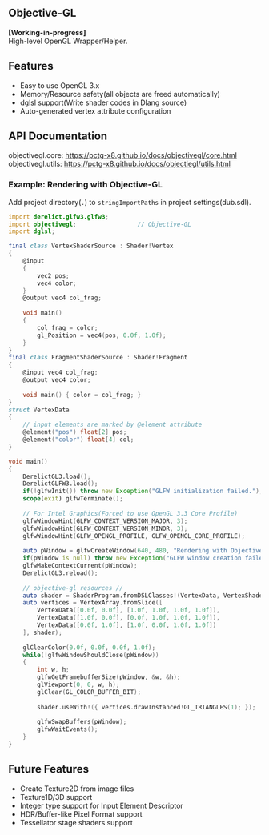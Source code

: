 Objective-GL
---

**[Working-in-progress]**  
High-level OpenGL Wrapper/Helper.

## Features

- Easy to use OpenGL 3.x
- Memory/Resource safety(all objects are freed automatically)
- [dglsl](http://code.dlang.org/packages/dglsl) support(Write shader codes in Dlang source)
- Auto-generated vertex attribute configuration

## API Documentation

objectivegl.core: https://pctg-x8.github.io/docs/objectivegl/core.html
objectivegl.utils: https://pctg-x8.github.io/docs/objectiegl/utils.html

### Example: Rendering with Objective-GL

Add project directory(`.`) to `stringImportPaths` in project settings(dub.sdl).

```d
import derelict.glfw3.glfw3;
import objectivegl;					// Objective-GL
import dglsl;

final class VertexShaderSource : Shader!Vertex
{
	@input
	{
		vec2 pos;
		vec4 color;
	}
	@output vec4 col_frag;
	
	void main()
	{
		col_frag = color;
		gl_Position = vec4(pos, 0.0f, 1.0f);
	}
}
final class FragmentShaderSource : Shader!Fragment
{
	@input vec4 col_frag;
	@output vec4 color;
	
	void main() { color = col_frag; }
}
struct VertexData
{
	// input elements are marked by @element attribute
	@element("pos") float[2] pos;
	@element("color") float[4] col;
}

void main()
{
	DerelictGL3.load();
	DerelictGLFW3.load();
	if(!glfwInit()) throw new Exception("GLFW initialization failed.");
	scope(exit) glfwTerminate();
	
	// For Intel Graphics(Forced to use OpenGL 3.3 Core Profile)
	glfwWindowHint(GLFW_CONTEXT_VERSION_MAJOR, 3);
	glfwWindowHint(GLFW_CONTEXT_VERSION_MINOR, 3);
	glfwWindowHint(GLFW_OPENGL_PROFILE, GLFW_OPENGL_CORE_PROFILE);
	
	auto pWindow = glfwCreateWindow(640, 480, "Rendering with Objective-GL", null, null);
	if(pWindow is null) throw new Exception("GLFW window creation failed.");
	glfwMakeContextCurrent(pWindow);
	DerelictGL3.reload();
	
	// objective-gl resources //
	auto shader = ShaderProgram.fromDSLClasses!(VertexData, VertexShaderSource, FragmentShaderSource);
	auto vertices = VertexArray.fromSlice([
		VertexData([0.0f, 0.0f], [1.0f, 1.0f, 1.0f, 1.0f]),
		VertexData([1.0f, 0.0f], [0.0f, 1.0f, 1.0f, 1.0f]),
		VertexData([0.0f, 1.0f], [1.0f, 0.0f, 1.0f, 1.0f])
	], shader);
	
	glClearColor(0.0f, 0.0f, 0.0f, 1.0f);
	while(!glfwWindowShouldClose(pWindow))
	{
		int w, h;
		glfwGetFramebufferSize(pWindow, &w, &h);
		glViewport(0, 0, w, h);
		glClear(GL_COLOR_BUFFER_BIT);
		
		shader.useWith!({ vertices.drawInstanced!GL_TRIANGLES(1); });
		
		glfwSwapBuffers(pWindow);
		glfwWaitEvents();
	}
}
```

## Future Features

- Create Texture2D from image files
- Texture1D/3D support
- Integer type support for Input Element Descriptor
- HDR/Buffer-like Pixel Format support
- Tessellator stage shaders support
